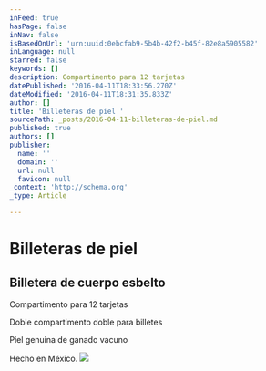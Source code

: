 ```yaml
---
inFeed: true
hasPage: false
inNav: false
isBasedOnUrl: 'urn:uuid:0ebcfab9-5b4b-42f2-b45f-82e8a5905582'
inLanguage: null
starred: false
keywords: []
description: Compartimento para 12 tarjetas
datePublished: '2016-04-11T18:33:56.270Z'
dateModified: '2016-04-11T18:31:35.833Z'
author: []
title: 'Billeteras de piel '
sourcePath: _posts/2016-04-11-billeteras-de-piel.md
published: true
authors: []
publisher:
  name: ''
  domain: ''
  url: null
  favicon: null
_context: 'http://schema.org'
_type: Article

---
```

# Billeteras de piel 

## Billetera de cuerpo esbelto 

Compartimento para 12 tarjetas

Doble compartimento doble para billetes

Piel genuina de ganado vacuno

Hecho en México.
![](https://the-grid-user-content.s3-us-west-2.amazonaws.com/7342647c-6b05-45c8-885e-6859953bd6f4.png)